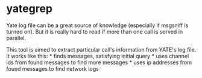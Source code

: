 yategrep
========

Yate log file can be a great source of knowledge (especially if msgsniff is
turned on). But it is really hard to read if more than one call is served in
parallel.

This tool is aimed to extract particular call's information from YATE's log
file. It works like this:
    * finds messages, satisfying initial query
    * uses channel ids from found messages to find more messages
    * uses ip addresses from found messages to find network logs
    
